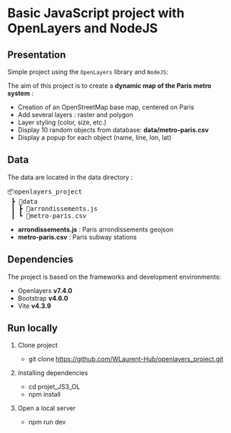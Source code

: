 # Basic JavaScript project with OpenLayers and NodeJS

## Presentation

Simple project using the `OpenLayers` library and `NodeJS`: 

The aim of this project is to create a **dynamic map of the Paris metro system** :

- Creation of an OpenStreetMap base map, centered on Paris
- Add several layers : raster and polygon
- Layer styling (color, size, etc.)
- Display 10 random objects from database: **data/metro-paris.csv**
- Display a popup for each object (name, line, lon, lat)

## Data

The data are located in the data directory :
<pre>
📦openlayers_project
 ┣ 📂data
 ┃ ┣ 📜arrondissements.js
 ┃ ┗ 📜metro-paris.csv
</pre>

- **arrondissements.js** : Paris arrondissements geojson
- **metro-paris.csv** : Paris subway stations

## Dependencies

The project is based on the frameworks and development environments:
- Openlayers **v7.4.0**
- Bootstrap **v4.6.0**
- Vite **v4.3.9**

## Run locally

1. Clone project

    - git clone https://github.com/WLaurent-Hub/openlayers_project.git

2. Installing dependencies

    - cd projet_JS3_OL
    - npm install

3. Open a local server

    - npm run dev
